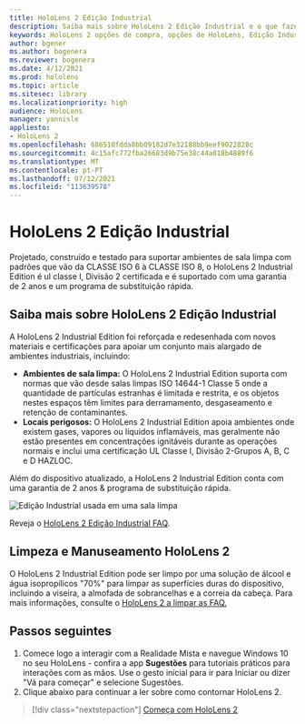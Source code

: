 ```yaml
---
title: HoloLens 2 Edição Industrial
description: Saiba mais sobre HoloLens 2 Edição Industrial e o que fazer depois de obter um dos seus.
keywords: HoloLens 2 opções de compra, opções de HoloLens, Edição Industrial
author: bgener
ms.author: bogenera
ms.reviewer: bogenera
ms.date: 4/12/2021
ms.prod: hololens
ms.topic: article
ms.sitesec: library
ms.localizationpriority: high
audience: HoloLens
manager: yannisle
appliesto:
- HoloLens 2
ms.openlocfilehash: 686510fdda8bb09182d7e32188bb9eef9022828c
ms.sourcegitcommit: 4c15afc772fba26683d9b75e38c44a018b4889f6
ms.translationtype: MT
ms.contentlocale: pt-PT
ms.lasthandoff: 07/12/2021
ms.locfileid: "113639578"
---
```

# <a name="hololens-2-industrial-edition"></a>HoloLens 2 Edição Industrial

Projetado, construído e testado para suportar ambientes de sala limpa com padrões que vão da CLASSE ISO 6 à CLASSE ISO 8, o HoloLens 2 Industrial Edition é ul classe I, Divisão 2 certificada e é suportado com uma garantia de 2 anos e um programa de substituição rápida.

## <a name="learn-about-hololens-2-industrial-edition"></a>Saiba mais sobre HoloLens 2 Edição Industrial

A HoloLens 2 Industrial Edition foi reforçada e redesenhada com novos materiais e certificações para apoiar um conjunto mais alargado de ambientes industriais, incluindo:

- **Ambientes de sala limpa:** O HoloLens 2 Industrial Edition suporta com normas que vão desde salas limpas ISO 14644-1 Classe 5 onde a quantidade de partículas estranhas é limitada e restrita, e os objetos nestes espaços têm limites para derramamento, desgaseamento e retenção de contaminantes.
- **Locais perigosos:** O HoloLens 2 Industrial Edition apoia ambientes onde existem gases, vapores ou líquidos inflamáveis, mas geralmente não estão presentes em concentrações ignitáveis durante as operações normais e inclui uma certificação UL Classe I, Divisão 2-Grupos A, B, C e D HAZLOC.

Além do dispositivo atualizado, a HoloLens 2 Industrial Edition conta com uma garantia de 2 anos & programa de substituição rápida.

![Edição Industrial usada em uma sala limpa](./images/ie-small-pic.png)

Reveja o [HoloLens 2 Edição Industrial FAQ](hololens2-industrial-edition-faq.md).

## <a name="cleaning-and-handling-hololens-2"></a>Limpeza e Manuseamento HoloLens 2

O HoloLens 2 Industrial Edition pode ser limpo por uma solução de álcool e água isopropílicos "70%" para limpar as superfícies duras do dispositivo, incluindo a viseira, a almofada de sobrancelhas e a correia da cabeça. Para mais informações, consulte o [HoloLens 2 a limpar as FAQ.](/hololens/hololens2-maintenance)

## <a name="next-steps"></a>Passos seguintes

1. Comece logo a interagir com a Realidade Mista e navegue Windows 10 no seu HoloLens - confira a app **Sugestões** para tutoriais práticos para interações com as mãos. Use o gesto inicial para ir para Iniciar ou dizer "Vá para começar" e selecione Sugestões.
1. Clique abaixo para continuar a ler sobre como contornar HoloLens 2.

> [!div class="nextstepaction"]
> [Começa com HoloLens 2](hololens2-basic-usage.md)